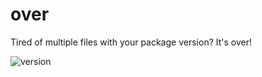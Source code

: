 # over
Tired of multiple files with your package version? It's over!

![version](https://img.shields.io/badge/version-0.0.4-blue)